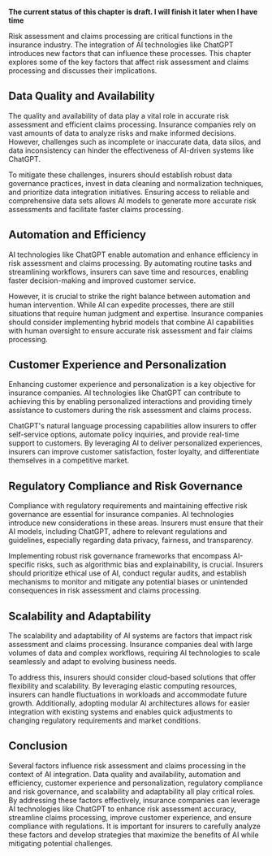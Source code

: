 **The current status of this chapter is draft. I will finish it later when I have time**

Risk assessment and claims processing are critical functions in the insurance industry. The integration of AI technologies like ChatGPT introduces new factors that can influence these processes. This chapter explores some of the key factors that affect risk assessment and claims processing and discusses their implications.

Data Quality and Availability
-----------------------------

The quality and availability of data play a vital role in accurate risk assessment and efficient claims processing. Insurance companies rely on vast amounts of data to analyze risks and make informed decisions. However, challenges such as incomplete or inaccurate data, data silos, and data inconsistency can hinder the effectiveness of AI-driven systems like ChatGPT.

To mitigate these challenges, insurers should establish robust data governance practices, invest in data cleaning and normalization techniques, and prioritize data integration initiatives. Ensuring access to reliable and comprehensive data sets allows AI models to generate more accurate risk assessments and facilitate faster claims processing.

Automation and Efficiency
-------------------------

AI technologies like ChatGPT enable automation and enhance efficiency in risk assessment and claims processing. By automating routine tasks and streamlining workflows, insurers can save time and resources, enabling faster decision-making and improved customer service.

However, it is crucial to strike the right balance between automation and human intervention. While AI can expedite processes, there are still situations that require human judgment and expertise. Insurance companies should consider implementing hybrid models that combine AI capabilities with human oversight to ensure accurate risk assessment and fair claims processing.

Customer Experience and Personalization
---------------------------------------

Enhancing customer experience and personalization is a key objective for insurance companies. AI technologies like ChatGPT can contribute to achieving this by enabling personalized interactions and providing timely assistance to customers during the risk assessment and claims process.

ChatGPT's natural language processing capabilities allow insurers to offer self-service options, automate policy inquiries, and provide real-time support to customers. By leveraging AI to deliver personalized experiences, insurers can improve customer satisfaction, foster loyalty, and differentiate themselves in a competitive market.

Regulatory Compliance and Risk Governance
-----------------------------------------

Compliance with regulatory requirements and maintaining effective risk governance are essential for insurance companies. AI technologies introduce new considerations in these areas. Insurers must ensure that their AI models, including ChatGPT, adhere to relevant regulations and guidelines, especially regarding data privacy, fairness, and transparency.

Implementing robust risk governance frameworks that encompass AI-specific risks, such as algorithmic bias and explainability, is crucial. Insurers should prioritize ethical use of AI, conduct regular audits, and establish mechanisms to monitor and mitigate any potential biases or unintended consequences in risk assessment and claims processing.

Scalability and Adaptability
----------------------------

The scalability and adaptability of AI systems are factors that impact risk assessment and claims processing. Insurance companies deal with large volumes of data and complex workflows, requiring AI technologies to scale seamlessly and adapt to evolving business needs.

To address this, insurers should consider cloud-based solutions that offer flexibility and scalability. By leveraging elastic computing resources, insurers can handle fluctuations in workloads and accommodate future growth. Additionally, adopting modular AI architectures allows for easier integration with existing systems and enables quick adjustments to changing regulatory requirements and market conditions.

Conclusion
----------

Several factors influence risk assessment and claims processing in the context of AI integration. Data quality and availability, automation and efficiency, customer experience and personalization, regulatory compliance and risk governance, and scalability and adaptability all play critical roles. By addressing these factors effectively, insurance companies can leverage AI technologies like ChatGPT to enhance risk assessment accuracy, streamline claims processing, improve customer experience, and ensure compliance with regulations. It is important for insurers to carefully analyze these factors and develop strategies that maximize the benefits of AI while mitigating potential challenges.
